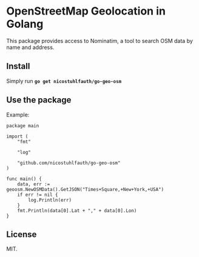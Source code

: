 # OpenStreetMap Geolocation in Golang
This package provides access to Nominatim, a tool to search OSM data by name and address.
## Install
Simply run **`go get nicostuhlfauth/go-geo-osm`**
## Use the package
Example:
```Golang
package main

import (
	"fmt"

	"log"

	"github.com/nicostuhlfauth/go-geo-osm"
)

func main() {
	data, err := geoosm.NewOSMData().GetJSON("Times+Square,+New+York,+USA")
	if err != nil {
		log.Println(err)
	}
	fmt.Println(data[0].Lat + "," + data[0].Lon)
}
```
## License
MIT.
